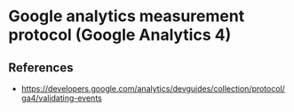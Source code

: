 # Google analytics measurement protocol (Google Analytics 4)

## References

- https://developers.google.com/analytics/devguides/collection/protocol/ga4/validating-events
